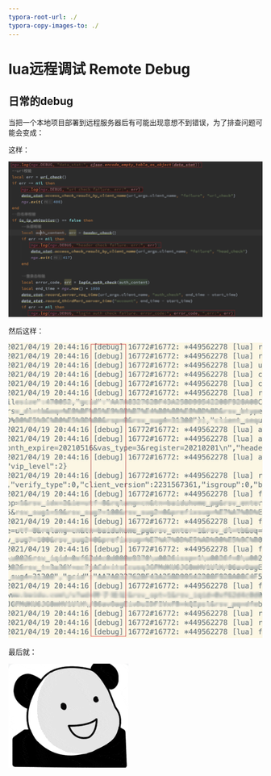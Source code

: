 ```yaml
---
typora-root-url: ./
typora-copy-images-to: ./
---
```


# lua远程调试 Remote Debug

## 日常的debug

当把一个本地项目部署到远程服务器后有可能出现意想不到错误，为了排查问题可能会变成：

这样：

![](./images/remote-01.png)



然后这样：

![](./images/remote-02.jpg)



最后就：

![](./images/image-20210420102007629.png)

